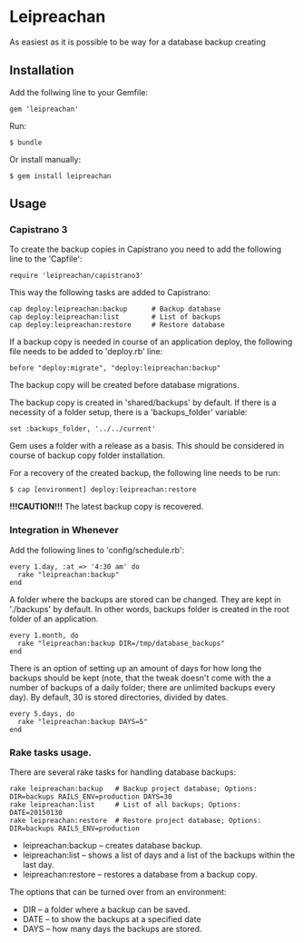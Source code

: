# Leipreachan

As easiest as it is possible to be way for a database backup creating

## Installation

Add the follwing line to your Gemfile:

    gem 'leipreachan'

Run:

    $ bundle

Or install manually:

    $ gem install leipreachan

## Usage

### Capistrano 3

To create the backup copies in Capistrano you need to add the following line to the 'Capfile':

    require 'leipreachan/capistrano3'

This way the following tasks are added to Capistrano:

    cap deploy:leipreachan:backup      # Backup database
    cap deploy:leipreachan:list        # List of backups
    cap deploy:leipreachan:restore     # Restore database

If a backup copy is needed in course of an application deploy, the following file needs to be added to 'deploy.rb' line:

    before "deploy:migrate", "deploy:leipreachan:backup"

The backup copy will be created before database migrations.

The backup copy is created in 'shared/backups' by default. If there is a necessity of a folder setup, there is a 'backups_folder' variable:

    set :backups_folder, '../../current'

Gem uses a folder with a release as a basis. This should be considered in course of backup copy folder installation. 

For a recovery of the created backup, the following line needs to be run:

    $ cap [environment] deploy:leipreachan:restore

**!!!CAUTION!!!** The latest backup copy is recovered.

### Integration in Whenever

Add the following lines to 'config/schedule.rb':

    every 1.day, :at => '4:30 am' do
      rake "leipreachan:backup"
    end

A folder where the backups are stored can be changed. They are kept in './backups' by default. In other words, backups folder is created in the root folder of an application.

    every 1.month, do
      rake "leipreachan:backup DIR=/tmp/database_backups"
    end

There is an option of setting up an amount of days for how long the backups should be kept (note, that the tweak doesn't come with the a number of backups of a daily folder; there are unlimited backups every day). By default, 30 is stored directories, divided by dates.

    every 5.days, do
      rake "leipreachan:backup DAYS=5"
    end

### Rake tasks usage.

There are several rake tasks for handling database backups:

    rake leipreachan:backup   # Backup project database; Options: DIR=backups RAILS_ENV=production DAYS=30
    rake leipreachan:list     # List of all backups; Options: DATE=20150130
    rake leipreachan:restore  # Restore project database; Options: DIR=backups RAILS_ENV=production

* leipreachan:backup – creates database backup. 
* leipreachan:list – shows a list of days and a list of the backups within the last day. 
* leipreachan:restore – restores a database from a backup copy.

The options that can be turned over from an environment:

* DIR – a folder where a backup can be saved.
* DATE – to show the backups at a specified date
* DAYS – how many days the backups are stored.
